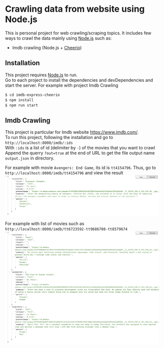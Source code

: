# Crawling data from website using Node.js

This is personal project for web crawling/scraping topics. It includes few ways to crawl the data mainly using [Node.js](https://nodejs.org/en/) such as:

- Imdb crawling (Node.js + [Cheerio](https://github.com/cheeriojs/cheerio))

## Installation

This project requires [Node.js](https://nodejs.org/) to run.  
Go to each project to install the dependencies and devDependencies and start the server.
For example with project Imdb Crawling

```sh
$ cd imdb-express-cheerio
$ npm install
$ npm run start
```

## Imdb Crawling

This project is particular for Imdb website https://www.imdb.com/.  
To run this project, following the installation and go to `http://localhost:8000/imdb/:ids`  
With `:ids` is a list of id (delimiter by `-`) of the movies that you want to crawl
Append the querry `?out=true` at the end of URL to get the file output name `output.json` in directory.  

For example with movie `Avengers: End Game`, its id is `tt4154796`. Thus, go to `http://localhost:8000/imdb/tt4154796` and view the result  
![imdb-test-img](img/imdb-one-movie.png)

For example with list of movies such as `http://localhost:8000/imdb/tt6723592-tt9686708-tt8579674`  
![imdb-test-list-img](img/imdb-list-of-movies.png)
